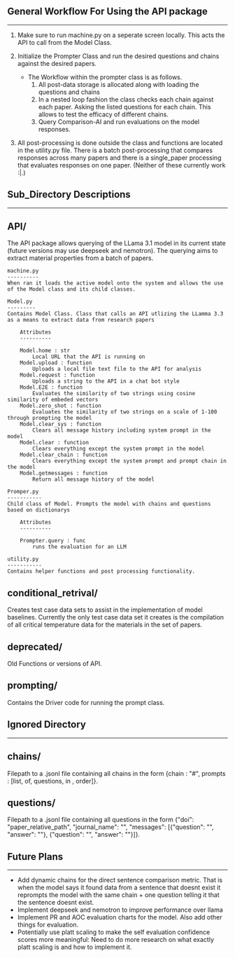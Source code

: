 

General Workflow For Using the API package
------------------------------------------
------------------------------------------

1. Make sure to run machine.py on a seperate screen locally. This acts the API to call from the Model Class.

2. Initialize the Prompter Class and run the desired questions and chains against the desired papers.
    - The Workflow within the prompter class is as follows.
        1. All post-data storage is allocated along with loading the questions and chains
        2. In a nested loop fashion the class checks each chain against each paper. Asking the listed questions for each chain.
        This allows to test the efficacy of different chains.
        3. Query Comparison-AI and run evaluations on the model responses.
3. All post-processing is done outside the class and functions are located in the utility.py file. There is a batch post-processing that compares responses across many papers
and there is a single_paper processing that evaluates responses on one paper. (Neither of these currently work :|.)

Sub_Directory Descriptions
------------------------------
------------------------------

API/
-----------
The API package allows querying of the LLama 3.1 model in its current state (future versions may use deepseek and nemotron). The querying aims to extract material properties from a batch of papers.

    machine.py
    ----------
    When ran it loads the active model onto the system and allows the use of the Model class and its child classes.

    Model.py
    ---------
    Contains Model Class. Class that calls an API utlizing the LLamma 3.3 as a means to extract data from research papers
        
        Attributes
        ----------
        
        Model.home : str 
            Local URL that the API is running on
        Model.upload : function
            Uploads a local file text file to the API for analysis
        Model.request : function
            Uploads a string to the API in a chat bot style
        Model.E2E : function
            Evaluates the similarity of two strings using cosine similarity of embeded vectors
        Model.zero_shot : function
            Evaluates the similarity of two strings on a scale of 1-100 through prompting the model
        Model.clear_sys : function
            Clears all message history including system prompt in the model
        Model.clear : function
            Clears everything except the system prompt in the model
        Model.clear_chain : function
            Clears everything except the system prompt and prompt chain in the model
        Model.getmessages : function
            Return all message history of the model
        
    Promper.py
    -----------
    Child class of Model. Prompts the model with chains and questions based on dictionarys

        Attributes
        ----------

        Prompter.query : func
            runs the evaluation for an LLM

    utility.py
    -----------
    Contains helper functions and post processing functionality.

conditional_retrival/
----------------------
Creates test case data sets to assist in the implementation of model baselines. Currently the only test case data set it creates is the compilation of all critical temperature data 
for the materials in the set of papers. 

deprecated/
-----------------
Old Functions or versions of API.

prompting/
----------------
Contains the Driver code for running the prompt class. 

Ignored Directory
---------------------
---------------------

chains/
-----------
Filepath to a .jsonl file containing all chains in the form {chain : "#", prompts : [list, of, questions, in , order]}.

questions/
-------------
Filepath to a .jsonl file containing all questions in the form {"doi": "paper_relative_path", "journal_name": "", "messages": [{"question": "", "answer": ""}, {"question": "", "answer": ""}]}.


Future Plans
---------------
---------------

- Add dynamic chains for the direct sentence comparison metric. That is when the model says it found data from a sentence that doesnt exist it reprompts the model with the same chain + one question telling it that the sentence doesnt exist.
- Implement deepseek and nemotron to improve performance over llama
- Implement PR and AOC evaluation charts for the model. Also add other things for evaluation.
- Potentially use platt scaling to make the self evaluation confidence scores more meaningful: Need to do more research on what exactly platt scaling is and how to implement it.